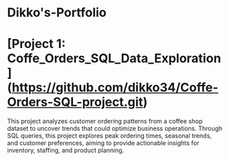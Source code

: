 # Dikko's-Portfolio

# [Project 1: Coffe_Orders_SQL_Data_Exploration] (https://github.com/dikko34/Coffe-Orders-SQL-project.git)
This project analyzes customer ordering patterns from a coffee shop dataset to uncover trends that could optimize business operations. Through SQL queries, this project explores peak ordering times, seasonal trends, and customer preferences, aiming to provide actionable insights for inventory, staffing, and product planning.


